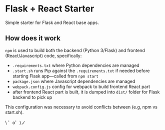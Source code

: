 # Flask + React Starter

Simple starter for Flask and React base apps.

## How does it work

`npm` is used to build both the backend (Python 3/Flask) and frontend (React/Javascript) code, specifically:

* `.requirements.txt` where Python dependencies are managed
* `.start.sh` runs Pip against the `.requirements.txt` if needed before starting Flask app&mdash;called from `npm start`
* `package.json` where Javascript dependencies are managed
* `webpack.config.js` config for webpack to build frontend React part
* after frontend React part is built, it is dumped into `dist/` folder for Flask backend to pick up

This configuration was necessary to avoid conflicts between (e.g, npm vs start.sh).



\ ゜o゜)ノ
